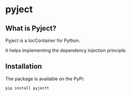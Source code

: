 # pyject

## What is Pyject?
Pyject is a IocContainer for Python.

It helps implementing the dependency injection principle.

## Installation
The package is available on the PyPi:
```bash
pip install pyjectt
```